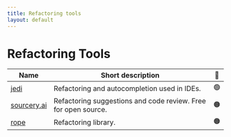 ```yaml
---
title: Refactoring tools
layout: default
---
```


# Refactoring Tools

| Name                                                        | Short description                                              | 🚦  |
| ----------------------------------------------------------- | -------------------------------------------------------------- | --- |
| [jedi](https://jedi.readthedocs.io/en/stable/)              | Refactoring and autocompletion used in IDEs.                   | 🟢  |
| [sourcery.ai](https://sourcery.ai)                          | Refactoring suggestions and code review. Free for open source. | 🟠  |
| [rope](https://rope.readthedocs.io/en/stable/overview.html) | Refactoring library.                                           | 🟠  |
